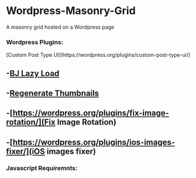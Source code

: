 # Wordpress-Masonry-Grid
A masonry grid hosted on a Wordpress page



<h3>Wordpress Plugins:</h3>
[Custom Post Type UI](https://wordpress.org/plugins/custom-post-type-ui/)


-[BJ Lazy Load](https://wordpress.org/plugins/bj-lazy-load/)
--
-[Regenerate Thumbnails](https://wordpress.org/plugins/regenerate-thumbnails/)
--
-[https://wordpress.org/plugins/fix-image-rotation/](Fix Image Rotation)
--
-[https://wordpress.org/plugins/ios-images-fixer/](iOS images fixer)
--


<h3>Javascript Requiremnts:</h3>
